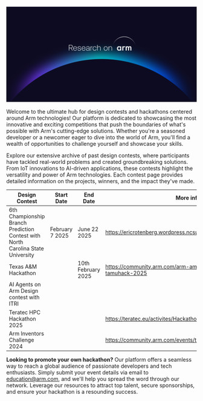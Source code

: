 
![research_banner](../images/Research_on_arm_banner.png)

Welcome to the ultimate hub for design contests and hackathons centered around Arm technologies! Our platform is dedicated to showcasing the most innovative and exciting competitions that push the boundaries of what's possible with Arm's cutting-edge solutions. Whether you're a seasoned developer or a newcomer eager to dive into the world of Arm, you'll find a wealth of opportunities to challenge yourself and showcase your skills.

Explore our extensive archive of past design contests, where participants have tackled real-world problems and created groundbreaking solutions. From IoT innovations to AI-driven applications, these contests highlight the versatility and power of Arm technologies. Each contest page provides detailed information on the projects, winners, and the impact they've made.

| Design Contest      | Start Date | End Date | More information | 
| ----------- | ----------- |--- |--- |
| 6th Championship Branch Prediction Contest with North Carolina State University    | February 7 2025       |June 22 2025 |https://ericrotenberg.wordpress.ncsu.edu/cbp2025/#CBP2025framework | 
| Texas A&M Hackathon   |         | 10th February 2025 |https://community.arm.com/arm-ambassadors/b/blog/posts/arm-at-tamuhack-2025 | 
| AI Agents on Arm Design contest with ITRI| | | |
|Teratec HPC Hackathon 2025|||https://teratec.eu/activites/Hackathon.html|
|Arm Inventors Challenge 2024|||https://community.arm.com/events/the-inventors-challenge-2024/|

**Looking to promote your own hackathon?** Our platform offers a seamless way to reach a global audience of passionate developers and tech enthusiasts. Simply submit your event details via email to education@arm.com, and we'll help you spread the word through our network. Leverage our resources to attract top talent, secure sponsorships, and ensure your hackathon is a resounding success.